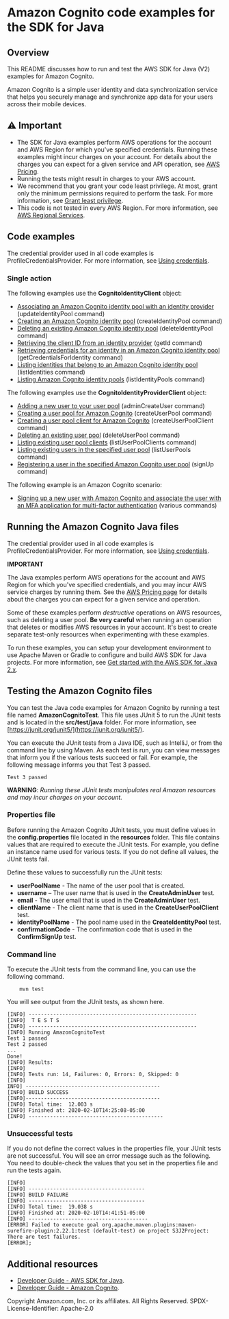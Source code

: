 #  Amazon Cognito code examples for the SDK for Java

## Overview
This README discusses how to run and test the AWS SDK for Java (V2) examples for Amazon Cognito.

Amazon Cognito is a simple user identity and data synchronization service that helps you securely manage and synchronize app data for your users across their mobile devices.

## ⚠️ Important
* The SDK for Java examples perform AWS operations for the account and AWS Region for which you've specified credentials. Running these examples might incur charges on your account. For details about the charges you can expect for a given service and API operation, see [AWS Pricing](https://aws.amazon.com/pricing/).
* Running the tests might result in charges to your AWS account.
* We recommend that you grant your code least privilege. At most, grant only the minimum permissions required to perform the task. For more information, see [Grant least privilege](https://docs.aws.amazon.com/IAM/latest/UserGuide/best-practices.html#grant-least-privilege). 
* This code is not tested in every AWS Region. For more information, see [AWS Regional Services](https://aws.amazon.com/about-aws/global-infrastructure/regional-product-services).

## Code examples

The credential provider used in all code examples is ProfileCredentialsProvider. For more information, see [Using credentials](https://docs.aws.amazon.com/sdk-for-java/latest/developer-guide/credentials.html).

### Single action

The following examples use the **CognitoIdentityClient** object:

- [Associating an Amazon Cognito identity pool with an identity provider](https://github.com/awsdocs/aws-doc-sdk-examples/blob/main/javav2/example_code/cognito/src/main/java/com/example/cognito/AddLoginProvider.java) (updateIdentityPool command)
- [Creating an Amazon Cognito identity pool](https://github.com/awsdocs/aws-doc-sdk-examples/blob/main/javav2/example_code/cognito/src/main/java/com/example/cognito/CreateIdentityPool.java) (createIdentityPool command)
- [Deleting an existing Amazon Cognito identity pool](https://github.com/awsdocs/aws-doc-sdk-examples/blob/main/javav2/example_code/cognito/src/main/java/com/example/cognito/DeleteIdentityPool.java) (deleteIdentityPool command)
- [Retrieving the client ID from an identity provider](https://github.com/awsdocs/aws-doc-sdk-examples/blob/main/javav2/example_code/cognito/src/main/java/com/example/cognito/GetId.java) (getId command)
- [Retrieving credentials for an identity in an Amazon Cognito identity pool](https://github.com/awsdocs/aws-doc-sdk-examples/blob/main/javav2/example_code/cognito/src/main/java/com/example/cognito/GetIdentityCredentials.java) (getCredentialsForIdentity command)
- [Listing identities that belong to an Amazon Cognito identity pool](https://github.com/awsdocs/aws-doc-sdk-examples/blob/main/javav2/example_code/cognito/src/main/java/com/example/cognito/ListIdentities.java) (listIdentities command)
- [Listing Amazon Cognito identity pools](https://github.com/awsdocs/aws-doc-sdk-examples/blob/main/javav2/example_code/cognito/src/main/java/com/example/cognito/ListIdentityPools.java) (listIdentityPools command)

The following examples use the **CognitoIdentityProviderClient** object:

- [Adding a new user to your user pool](https://github.com/awsdocs/aws-doc-sdk-examples/blob/main/javav2/example_code/cognito/src/main/java/com/example/cognito/CreateUser.java) (adminCreateUser command)
- [Creating a user pool for Amazon Cognito](https://github.com/awsdocs/aws-doc-sdk-examples/blob/main/javav2/example_code/cognito/src/main/java/com/example/cognito/CreateUserPool.java) (createUserPool command)
- [Creating a user pool client for Amazon Cognito](https://github.com/awsdocs/aws-doc-sdk-examples/blob/main/javav2/example_code/cognito/src/main/java/com/example/cognito/CreateUserPoolClient.java) (createUserPoolClient command)
- [Deleting an existing user pool](https://github.com/awsdocs/aws-doc-sdk-examples/blob/main/javav2/example_code/cognito/src/main/java/com/example/cognito/DeleteUserPool.java) (deleteUserPool command)
- [Listing existing user pool clients](https://github.com/awsdocs/aws-doc-sdk-examples/blob/main/javav2/example_code/cognito/src/main/java/com/example/cognito/ListUserPoolClients.java) (listUserPoolClients command)
- [Listing existing users in the specified user pool](https://github.com/awsdocs/aws-doc-sdk-examples/blob/main/javav2/example_code/cognito/src/main/java/com/example/cognito/ListUserPools.java) (listUserPools command)
- [Registering a user in the specified Amazon Cognito user pool](https://github.com/awsdocs/aws-doc-sdk-examples/blob/main/javav2/example_code/cognito/src/main/java/com/example/cognito/SignUpUser.java) (signUp command)

The following example is an Amazon Cognito scenario:

- [Signing up a new user with Amazon Cognito and associate the user with an MFA application for multi-factor authentication](https://github.com/awsdocs/aws-doc-sdk-examples/blob/main/javav2/example_code/cognito/src/main/java/com/example/cognito/CognitoMVP.java) (various commands)

## Running the Amazon Cognito Java files

The credential provider used in all code examples is ProfileCredentialsProvider. For more information, see [Using credentials](https://docs.aws.amazon.com/sdk-for-java/latest/developer-guide/credentials.html).

**IMPORTANT**

The Java examples perform AWS operations for the account and AWS Region for which you've specified credentials, and you may incur AWS service charges by running them. See the [AWS Pricing page](https://aws.amazon.com/pricing/) for details about the charges you can expect for a given service and operation.

Some of these examples perform *destructive* operations on AWS resources, such as deleting a user pool. **Be very careful** when running an operation that deletes or modifies AWS resources in your account. It's best to create separate test-only resources when experimenting with these examples.

To run these examples, you can setup your development environment to use Apache Maven or Gradle to configure and build AWS SDK for Java projects. For more information, 
see [Get started with the AWS SDK for Java 2.x](https://docs.aws.amazon.com/sdk-for-java/latest/developer-guide/get-started.html). 


 ## Testing the Amazon Cognito files

You can test the Java code examples for Amazon Cognito by running a test file named **AmazonCognitoTest**. This file uses JUnit 5 to run the JUnit tests and is located in the **src/test/java** folder. For more information, see [https://junit.org/junit5/](https://junit.org/junit5/).

You can execute the JUnit tests from a Java IDE, such as IntelliJ, or from the command line by using Maven. As each test is run, you can view messages that inform you if the various tests succeed or fail. For example, the following message informs you that Test 3 passed.

	Test 3 passed

**WARNING**: _Running these JUnit tests manipulates real Amazon resources and may incur charges on your account._

 ### Properties file
Before running the Amazon Cognito JUnit tests, you must define values in the **config.properties** file located in the **resources** folder. This file contains values that are required to execute the JUnit tests. For example, you define an instance name used for various tests. If you do not define all values, the JUnit tests fail.

Define these values to successfully run the JUnit tests:

- **userPoolName** - The name of the user pool that is created.  
- **username** – The user name that is used in the **CreateAdminUser** test.
- **email** - The user email that is used in the **CreateAdminUser** test.
- **clientName** - The client name that is used in the **CreateUserPoolClient** test.  
- **identityPoolName** - The pool name used in the **CreateIdentityPool** test. 
- **confirmationCode** - The confirmation code that is used in the **ConfirmSignUp** test.

### Command line
To execute the JUnit tests from the command line, you can use the following command.

		mvn test

You will see output from the JUnit tests, as shown here.

	[INFO] -------------------------------------------------------
	[INFO]  T E S T S
	[INFO] -------------------------------------------------------
	[INFO] Running AmazonCognitoTest
	Test 1 passed
	Test 2 passed
	...
	Done!
	[INFO] Results:
	[INFO]
	[INFO] Tests run: 14, Failures: 0, Errors: 0, Skipped: 0
	[INFO]
	INFO] --------------------------------------------
	[INFO] BUILD SUCCESS
	[INFO]--------------------------------------------
	[INFO] Total time:  12.003 s
	[INFO] Finished at: 2020-02-10T14:25:08-05:00
	[INFO] --------------------------------------------

### Unsuccessful tests

If you do not define the correct values in the properties file, your JUnit tests are not successful. You will see an error message such as the following. You need to double-check the values that you set in the properties file and run the tests again.

	[INFO]
	[INFO] --------------------------------------
	[INFO] BUILD FAILURE
	[INFO] --------------------------------------
	[INFO] Total time:  19.038 s
	[INFO] Finished at: 2020-02-10T14:41:51-05:00
	[INFO] ---------------------------------------
	[ERROR] Failed to execute goal org.apache.maven.plugins:maven-surefire-plugin:2.22.1:test (default-test) on project S3J2Project:  There are test failures.
	[ERROR];
	
## Additional resources
* [Developer Guide - AWS SDK for Java](https://docs.aws.amazon.com/sdk-for-java/latest/developer-guide/home.html).
* [Developer Guide - Amazon Cognito](https://docs.aws.amazon.com/cognito/latest/developerguide/cognito-user-identity-pools.html).

Copyright Amazon.com, Inc. or its affiliates. All Rights Reserved. SPDX-License-Identifier: Apache-2.0	
